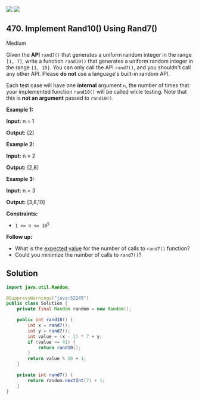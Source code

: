 [![](https://img.shields.io/github/stars/javadev/LeetCode-in-Java?label=Stars&style=flat-square)](https://github.com/javadev/LeetCode-in-Java)
[![](https://img.shields.io/github/forks/javadev/LeetCode-in-Java?label=Fork%20me%20on%20GitHub%20&style=flat-square)](https://github.com/javadev/LeetCode-in-Java/fork)

## 470\. Implement Rand10() Using Rand7()

Medium

Given the **API** `rand7()` that generates a uniform random integer in the range `[1, 7]`, write a function `rand10()` that generates a uniform random integer in the range `[1, 10]`. You can only call the API `rand7()`, and you shouldn't call any other API. Please **do not** use a language's built-in random API.

Each test case will have one **internal** argument `n`, the number of times that your implemented function `rand10()` will be called while testing. Note that this is **not an argument** passed to `rand10()`.

**Example 1:**

**Input:** n = 1

**Output:** [2]

**Example 2:**

**Input:** n = 2

**Output:** [2,8]

**Example 3:**

**Input:** n = 3

**Output:** [3,8,10]

**Constraints:**

*   <code>1 <= n <= 10<sup>5</sup></code>

**Follow up:**

*   What is the [expected value](https://en.wikipedia.org/wiki/Expected_value) for the number of calls to `rand7()` function?
*   Could you minimize the number of calls to `rand7()`?

## Solution

```java
import java.util.Random;

@SuppressWarnings("java:S2245")
public class Solution {
    private final Random random = new Random();

    public int rand10() {
        int x = rand7();
        int y = rand7();
        int value = (x - 1) * 7 + y;
        if (value >= 41) {
            return rand10();
        }
        return value % 10 + 1;
    }

    private int rand7() {
        return random.nextInt(7) + 1;
    }
}
```